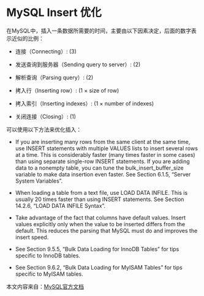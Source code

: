 # MySQL Insert 优化

在MySQL中，插入一条数据所需要的时间，主要由以下因素决定，后面的数字表示近似的比例：

- 连接（Connecting）: (3)

- 发送查询到服务器（Sending query to server）: (2)

- 解析查询（Parsing query）: (2)

- 拷入行（Inserting row）: (1 × size of row)

- 拷入索引（Inserting indexes）: (1 × number of indexes)

- 关闭连接（Closing）: (1)

可以使用以下方法来优化插入：
- If you are inserting many rows from the same client at the same time, use INSERT statements with multiple VALUES lists to insert several rows at a time. This is considerably faster (many times faster in some cases) than using separate single-row INSERT statements. If you are adding data to a nonempty table, you can tune the bulk_insert_buffer_size variable to make data insertion even faster. See Section 6.1.5, “Server System Variables”.

- When loading a table from a text file, use LOAD DATA INFILE. This is usually 20 times faster than using INSERT statements. See Section 14.2.6, “LOAD DATA INFILE Syntax”.

- Take advantage of the fact that columns have default values. Insert values explicitly only when the value to be inserted differs from the default. This reduces the parsing that MySQL must do and improves the insert speed.

- See Section 9.5.5, “Bulk Data Loading for InnoDB Tables” for tips specific to InnoDB tables.

- See Section 9.6.2, “Bulk Data Loading for MyISAM Tables” for tips specific to MyISAM tables.

本文内容来自：[MySQL官方文档](http://dev.mysql.com/doc/refman/5.7/en/insert-speed.html)